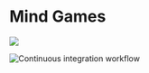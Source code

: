 # Mind Games

<a href="https://codeclimate.com/github/codeclimate/codeclimate/maintainability"><img src="https://api.codeclimate.com/v1/badges/a99a88d28ad37a79dbf6/maintainability" /></a>

![Continuous integration workflow](https://github.com/vaziliybober/frontend-project-lvl1/workflows/Continuous%20integration%20workflow/badge.svg)
